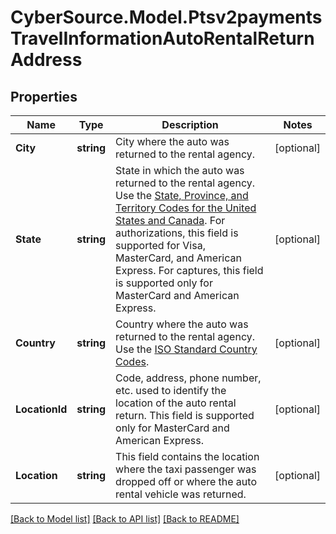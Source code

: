 # CyberSource.Model.Ptsv2paymentsTravelInformationAutoRentalReturnAddress
## Properties

Name | Type | Description | Notes
------------ | ------------- | ------------- | -------------
**City** | **string** | City where the auto was returned to the rental agency.  | [optional] 
**State** | **string** | State in which the auto was returned to the rental agency. Use the [State, Province, and Territory Codes for the United States and Canada](https://developer.cybersource.com/library/documentation/sbc/quickref/states_and_provinces.pdf).  For authorizations, this field is supported for Visa, MasterCard, and American Express.  For captures, this field is supported only for MasterCard and American Express.  | [optional] 
**Country** | **string** | Country where the auto was returned to the rental agency. Use the [ISO Standard Country Codes](https://developer.cybersource.com/library/documentation/sbc/quickref/countries_alpha_list.pdf).  | [optional] 
**LocationId** | **string** | Code, address, phone number, etc. used to identify the location of the auto rental return. This field is supported only for MasterCard and American Express.  | [optional] 
**Location** | **string** | This field contains the location where the taxi passenger was dropped off or where the auto rental vehicle was returned.  | [optional] 

[[Back to Model list]](../README.md#documentation-for-models) [[Back to API list]](../README.md#documentation-for-api-endpoints) [[Back to README]](../README.md)

